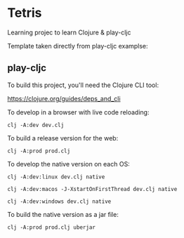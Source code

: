 # Tetris
Learning projec to learn Clojure & play-cljc

Template taken directly from play-cljc examplse:

## play-cljc

To build this project, you'll need the Clojure CLI tool:

https://clojure.org/guides/deps_and_cli


To develop in a browser with live code reloading:

`clj -A:dev dev.clj`


To build a release version for the web:

`clj -A:prod prod.clj`


To develop the native version on each OS:

`clj -A:dev:linux dev.clj native`

`clj -A:dev:macos -J-XstartOnFirstThread dev.clj native`

`clj -A:dev:windows dev.clj native`


To build the native version as a jar file:

`clj -A:prod prod.clj uberjar`
